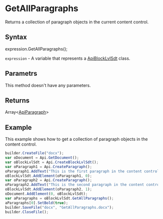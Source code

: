 # GetAllParagraphs

Returns a collection of paragraph objects in the current content control.

## Syntax

expression.GetAllParagraphs();

`expression` - A variable that represents a [ApiBlockLvlSdt](../ApiBlockLvlSdt.md) class.

## Parametrs

This method doesn't have any parameters.

## Returns

Array<[ApiParagraph](../../ApiParagraph/ApiParagraph.md)>

## Example

This example shows how to get a collection of paragraph objects in the content control.

```javascript
builder.CreateFile("docx");
var oDocument = Api.GetDocument();
var oBlockLvlSdt = Api.CreateBlockLvlSdt();
var oParagraph1 = Api.CreateParagraph();
oParagraph1.AddText("This is the first paragraph in the content control.");
oBlockLvlSdt.AddElement(oParagraph1, 0);
var oParagraph2 = Api.CreateParagraph();
oParagraph2.AddText("This is the second paragraph in the content control.");
oBlockLvlSdt.AddElement(oParagraph2, 1);
oDocument.AddElement(0, oBlockLvlSdt);
var aParagraphs = oBlockLvlSdt.GetAllParagraphs();
aParagraphs[0].SetBold(true);
builder.SaveFile("docx", "GetAllParagraphs.docx");
builder.CloseFile();
```